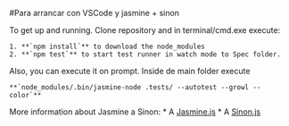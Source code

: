 #Para arrancar con VSCode y jasmine + sinon

To get up and running. Clone repository and in terminal/cmd.exe execute:

	1. **`npm install`** to download the node_modules
	2. **`npm test`** to start test runner in watch mode to Spec folder.

Also, you can execute it on prompt. Inside de main folder execute

	**`node_modules/.bin/jasmine-node .tests/ --autotest --growl --color`**
	
More information about Jasmine a Sinon:
	* A [Jasmine.js](http://jasmine.github.io/)
	* A [Sinon.js](http://sinonjs.org)
	
